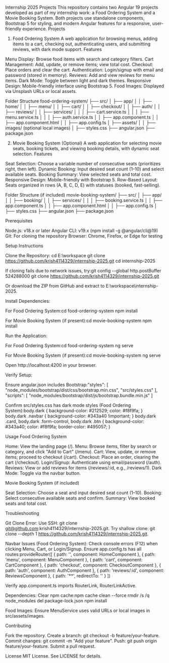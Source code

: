 Internship 2025 Projects
This repository contains two Angular 19 projects developed as part of my internship work: a Food Ordering System and a Movie Booking System. Both projects use standalone components, Bootstrap 5 for styling, and modern Angular features for a responsive, user-friendly experience.
Projects
1. Food Ordering System
A web application for browsing menus, adding items to a cart, checking out, authenticating users, and submitting reviews, with dark mode support.
Features

Menu Display: Browse food items with search and category filters.
Cart Management: Add, update, or remove items; view total cost.
Checkout: Place orders and clear the cart.
Authentication: Login/signup with email and password (stored in memory).
Reviews: Add and view reviews for menu items.
Dark Mode: Toggle between light and dark themes.
Responsive Design: Mobile-friendly interface using Bootstrap 5.
Food Images: Displayed via Unsplash URLs or local assets.

Folder Structure
food-ordering-system/
├── src/
│   ├── app/
│   │   ├── home/
│   │   ├── menu/
│   │   ├── cart/
│   │   ├── checkout/
│   │   ├── auth/
│   │   ├── reviews/
│   │   ├── services/
│   │   │   ├── cart.service.ts
│   │   │   ├── menu.service.ts
│   │   │   ├── auth.service.ts
│   │   ├── app.component.ts
│   │   ├── app.component.html
│   │   ├── app.config.ts
│   ├── assets/
│   │   ├── images/ (optional local images)
│   ├── styles.css
├── angular.json
├── package.json

2. Movie Booking System (Optional)
A web application for selecting movie seats, booking tickets, and viewing booking details, with dynamic seat selection.
Features

Seat Selection: Choose a variable number of consecutive seats (prioritizes right, then left).
Dynamic Booking: Input desired seat count (1–10) and select available seats.
Booking Summary: View selected seats and total cost.
Responsive Design: Mobile-friendly with Bootstrap 5.
Row-Based Layout: Seats organized in rows (A, B, C, D, E) with statuses (booked, fast-selling).

Folder Structure (if included)
movie-booking-system/
├── src/
│   ├── app/
│   │   ├── booking/
│   │   ├── services/
│   │   │   ├── booking.service.ts
│   │   ├── app.component.ts
│   │   ├── app.component.html
│   │   ├── app.config.ts
│   ├── styles.css
├── angular.json
├── package.json

Prerequisites

Node.js: v18.x or later
Angular CLI: v19.x (npm install -g @angular/cli@19)
Git: For cloning the repository
Browser: Chrome, Firefox, or Edge for testing

Setup Instructions

Clone the Repository:
cd E:\workspace
git clone https://github.com/krish4114329/internship-2025.git
cd internship-2025


If cloning fails due to network issues, try:git config --global http.postBuffer 524288000
git clone https://github.com/krish4114329/internship-2025.git

Or download the ZIP from GitHub and extract to E:\workspace\internship-2025.


Install Dependencies:

For Food Ordering System:cd food-ordering-system
npm install


For Movie Booking System (if present):cd movie-booking-system
npm install




Run the Application:

For Food Ordering System:cd food-ordering-system
ng serve


For Movie Booking System (if present):cd movie-booking-system
ng serve


Open http://localhost:4200 in your browser.


Verify Setup:

Ensure angular.json includes Bootstrap:"styles": [
  "node_modules/bootstrap/dist/css/bootstrap.min.css",
  "src/styles.css"
],
"scripts": [
  "node_modules/bootstrap/dist/js/bootstrap.bundle.min.js"
]


Confirm src/styles.css has dark mode styles (Food Ordering System):body.dark {
  background-color: #212529;
  color: #f8f9fa;
}
body.dark .navbar {
  background-color: #343a40 !important;
}
body.dark .card, body.dark .form-control, body.dark .btn {
  background-color: #343a40;
  color: #f8f9fa;
  border-color: #495057;
}





Usage
Food Ordering System

Home: View the landing page (/).
Menu: Browse items, filter by search or category, and click "Add to Cart" (/menu).
Cart: View, update, or remove items; proceed to checkout (/cart).
Checkout: Place an order, clearing the cart (/checkout).
Login/Signup: Authenticate using email/password (/auth).
Reviews: View or add reviews for items (/reviews/:id, e.g., /reviews/1).
Dark Mode: Toggle via the navbar button.

Movie Booking System (if included)

Seat Selection: Choose a seat and input desired seat count (1–10).
Booking: Select consecutive available seats and confirm.
Summary: View booked seats and total cost.

Troubleshooting

Git Clone Error:
Use SSH: git clone git@github.com:krish4114329/internship-2025.git.
Try shallow clone: git clone --depth 1 https://github.com/krish4114329/internship-2025.git.


Navbar Issues (Food Ordering System):
Check console errors (F12) when clicking Menu, Cart, or Login/Signup.
Ensure app.config.ts has all routes:provideRouter([
  { path: '', component: HomeComponent },
  { path: 'menu', component: MenuComponent },
  { path: 'cart', component: CartComponent },
  { path: 'checkout', component: CheckoutComponent },
  { path: 'auth', component: AuthComponent },
  { path: 'reviews/:id', component: ReviewsComponent },
  { path: '**', redirectTo: '' }
])


Verify app.component.ts imports RouterLink, RouterLinkActive.


Dependencies:
Clear npm cache:npm cache clean --force
rmdir /s /q node_modules
del package-lock.json
npm install




Food Images: Ensure MenuService uses valid URLs or local images in src/assets/images.

Contributing

Fork the repository.
Create a branch: git checkout -b feature/your-feature.
Commit changes: git commit -m "Add your feature".
Push: git push origin feature/your-feature.
Submit a pull request.

License
MIT License. See LICENSE for details.
